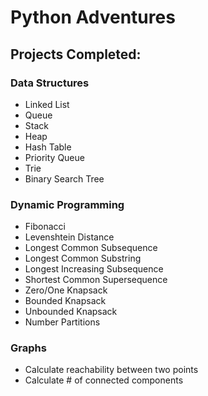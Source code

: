 # Python Adventures

## Projects Completed:

### Data Structures
- Linked List
- Queue
- Stack
- Heap
- Hash Table
- Priority Queue
- Trie
- Binary Search Tree
### Dynamic Programming
- Fibonacci
- Levenshtein Distance
- Longest Common Subsequence
- Longest Common Substring
- Longest Increasing Subsequence
- Shortest Common Supersequence
- Zero/One Knapsack
- Bounded Knapsack
- Unbounded Knapsack
- Number Partitions
### Graphs
- Calculate reachability between two points
- Calculate # of connected components
